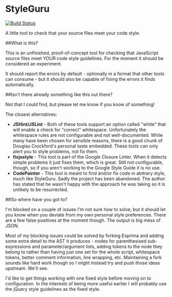# StyleGuru

[![Build Status](https://travis-ci.org/wibblymat/styleguru.png)](https://travis-ci.org/wibblymat/styleguru)

A little tool to check that your source files meet your code style.

##What is this?

This is an unfinished, proof-of-concept tool for checking that JavaScript source files meet YOUR code style guidelines. For the moment it should be considered an experiment.

It should report the errors by default - optionally in a format that other tools can consume - but it should also be capable of fixing the errors it finds automatically.

##Isn't there already something like this out there?

Not that I could find, but please let me know if you know of something!

The closest alternatives:

* **JSHint/JSLint** - Both of these tools support an option called "white" that will enable a check for "correct" whitespace. Unfortunately the whitespace rules are not configurable and not well-documented. While many have been chosen for sensible reasons, there is a good chunk of Douglas Crockford's personal taste embedded. These tools can only alert you to style problems, not fix them.
* **fixjsstyle** - This tool is part of the Google Closure Linter. When it detects simple problems it just fixes them, which is great. Still not configurable, though, so if you aren't working to the Google Style Guide it is no use.
* **CodePainter** - This tool is meant to find and/or fix code in abitrary style, much like StyleGuru. Sadly the project has been abandoned. The author has stated that he wasn't happy with the approach he was taking so it is unlikely to be resurrected.

##So where have you got to?

I'm blocked on a couple of issues I'm not sure how to solve, but it should let you know when you deviate from my own personal style preferences. There are a few false positives at the moment though. The output is big mess of JSON.

Most of my blocking issues could be solved by forking Esprima and adding some extra detail to the AST it produces - nodes for parenthesised sub-expressions and parameter/argument lists, adding tokens to the node they belong to rather than having just one set for the whole script, whitespace tokens, better comment information, line wrapping, etc. Maintaining a fork sounds like hard work though so I might instead try and push those ideas upstream. We'll see.

I'd like to get things working with one fixed style before moving on to configuration. In the interests of being more useful earlier I will probably use the jQuery style guidelines as the fixed style.
